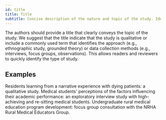 ```yaml
---
id: title
title: Title
subtitle: Concise description of the nature and topic of the study. Identifying the study as qualitative or indicating the approach (e.g., ethnography, grounded theory) or data collection methods (e.g., interview, focus group) is recommended.
---
```


The authors should provide a title that clearly conveys the topic of the study. We suggest that the title indicate that the study is qualitative or include a commonly used term that identifies the approach (e.g., ethnographic study, grounded theory) or data collection methods (e.g., interviews, focus groups, observations). This allows readers and reviewers to quickly identify the type of study.

## Examples

Residents learning from a narrative experience with dying patients: a qualitative study.
Medical students' perceptions of the factors influencing their academic performance: an exploratory interview study with high-achieving and re-sitting medical students.
Undergraduate rural medical education program development: focus group consultation with the NRHA Rural Medical Educators Group.